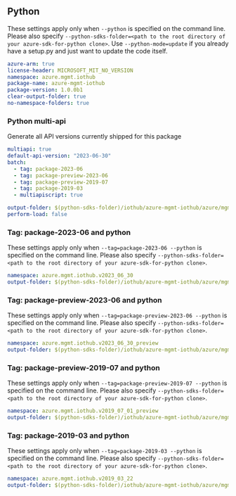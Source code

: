 ## Python

These settings apply only when `--python` is specified on the command line.
Please also specify `--python-sdks-folder=<path to the root directory of your azure-sdk-for-python clone>`.
Use `--python-mode=update` if you already have a setup.py and just want to update the code itself.

``` yaml $(python)
azure-arm: true
license-header: MICROSOFT_MIT_NO_VERSION
namespace: azure.mgmt.iothub
package-name: azure-mgmt-iothub
package-version: 1.0.0b1
clear-output-folder: true
no-namespace-folders: true
```

### Python multi-api

Generate all API versions currently shipped for this package

```yaml $(python)
multiapi: true
default-api-version: "2023-06-30"
batch:
  - tag: package-2023-06
  - tag: package-preview-2023-06
  - tag: package-preview-2019-07
  - tag: package-2019-03
  - multiapiscript: true
```

``` yaml $(multiapiscript)
output-folder: $(python-sdks-folder)/iothub/azure-mgmt-iothub/azure/mgmt/iothub/
perform-load: false
```

### Tag: package-2023-06 and python

These settings apply only when `--tag=package-2023-06 --python` is specified on the command line.
Please also specify `--python-sdks-folder=<path to the root directory of your azure-sdk-for-python clone>`.

``` yaml $(tag) == 'package-2023-06' && $(python)
namespace: azure.mgmt.iothub.v2023_06_30
output-folder: $(python-sdks-folder)/iothub/azure-mgmt-iothub/azure/mgmt/iothub/v2023_06_30
```

### Tag: package-preview-2023-06 and python

These settings apply only when `--tag=package-preview-2023-06 --python` is specified on the command line.
Please also specify `--python-sdks-folder=<path to the root directory of your azure-sdk-for-python clone>`.

``` yaml $(tag) == 'package-preview-2023-06' && $(python)
namespace: azure.mgmt.iothub.v2023_06_30_preview
output-folder: $(python-sdks-folder)/iothub/azure-mgmt-iothub/azure/mgmt/iothub/v2023_06_30_preview
```

### Tag: package-preview-2019-07 and python

These settings apply only when `--tag=package-preview-2019-07 --python` is specified on the command line.
Please also specify `--python-sdks-folder=<path to the root directory of your azure-sdk-for-python clone>`.

``` yaml $(tag) == 'package-preview-2019-07' && $(python)
namespace: azure.mgmt.iothub.v2019_07_01_preview
output-folder: $(python-sdks-folder)/iothub/azure-mgmt-iothub/azure/mgmt/iothub/v2019_07_01_preview
```

### Tag: package-2019-03 and python

These settings apply only when `--tag=package-2019-03 --python` is specified on the command line.
Please also specify `--python-sdks-folder=<path to the root directory of your azure-sdk-for-python clone>`.

``` yaml $(tag) == 'package-2019-03' && $(python)
namespace: azure.mgmt.iothub.v2019_03_22
output-folder: $(python-sdks-folder)/iothub/azure-mgmt-iothub/azure/mgmt/iothub/v2019_03_22
```
